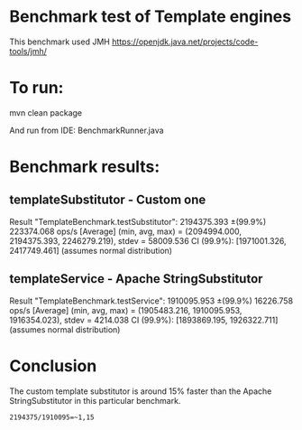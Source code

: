 # Benchmark test of Template engines
This benchmark used JMH https://openjdk.java.net/projects/code-tools/jmh/

# To run:
mvn clean package

And run from IDE:
BenchmarkRunner.java

# Benchmark results:

## templateSubstitutor - Custom one

Result "TemplateBenchmark.testSubstitutor":
  2194375.393 ±(99.9%) 223374.068 ops/s [Average]
  (min, avg, max) = (2094994.000, 2194375.393, 2246279.219), stdev = 58009.536
  CI (99.9%): [1971001.326, 2417749.461] (assumes normal distribution)


## templateService - Apache StringSubstitutor

Result "TemplateBenchmark.testService":
  1910095.953 ±(99.9%) 16226.758 ops/s [Average]
  (min, avg, max) = (1905483.216, 1910095.953, 1916354.023), stdev = 4214.038
  CI (99.9%): [1893869.195, 1926322.711] (assumes normal distribution)
  
# Conclusion
The custom template substitutor is around 15% faster than the Apache StringSubstitutor in this particular benchmark.  
```
2194375/1910095=~1,15
```